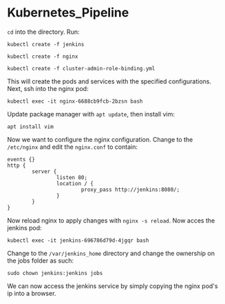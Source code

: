 # Kubernetes_Pipeline

```cd``` into the directory. Run:

```kubectl create -f jenkins```

```kubectl create -f nginx```

```kubectl create -f cluster-admin-role-binding.yml```

This will create the pods and services with the specified configurations. Next, ssh into the nginx pod:

```kubectl exec -it nginx-6688cb9fcb-2bzsn bash```

Update package manager with ```apt update```, then install vim:

```apt install vim```

Now we want to configure the nginx configuration. Change to the ```/etc/nginx``` and edit the ```nginx.conf``` to contain:

```
events {}
http {
        server {
                listen 80;
                location / {
                        proxy_pass http://jenkins:8080/;
                }
        }
}
```

Now reload nginx to apply changes with ```nginx -s reload```. Now acces the jenkins pod:

```kubectl exec -it jenkins-696786d79d-4jgqr bash```

Change to the ```/var/jenkins_home``` directory and change the ownership on the jobs folder as such:

```sudo chown jenkins:jenkins jobs```

We can now access the jenkins service by simply copying the nginx pod's ip into a browser.
